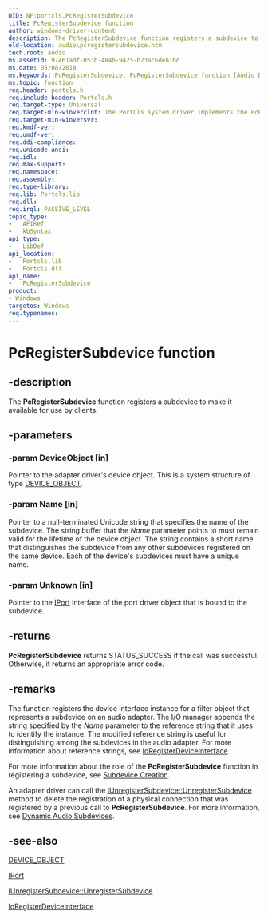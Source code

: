 ```yaml
---
UID: NF:portcls.PcRegisterSubdevice
title: PcRegisterSubdevice function
author: windows-driver-content
description: The PcRegisterSubdevice function registers a subdevice to make it available for use by clients.
old-location: audio\pcregistersubdevice.htm
tech.root: audio
ms.assetid: 97461adf-053b-484b-9425-b23ac6deb1bd
ms.date: 05/08/2018
ms.keywords: PcRegisterSubdevice, PcRegisterSubdevice function [Audio Devices], audio.pcregistersubdevice, audpc-routines_ba884bcc-8193-4434-9747-d2bce0156eb8.xml, portcls/PcRegisterSubdevice
ms.topic: function
req.header: portcls.h
req.include-header: Portcls.h
req.target-type: Universal
req.target-min-winverclnt: The PortCls system driver implements the PcRegisterSubdevice function in Microsoft Windows 98/Me and in Windows 2000 and later operating systems.
req.target-min-winversvr: 
req.kmdf-ver: 
req.umdf-ver: 
req.ddi-compliance: 
req.unicode-ansi: 
req.idl: 
req.max-support: 
req.namespace: 
req.assembly: 
req.type-library: 
req.lib: Portcls.lib
req.dll: 
req.irql: PASSIVE_LEVEL
topic_type:
-	APIRef
-	kbSyntax
api_type:
-	LibDef
api_location:
-	Portcls.lib
-	Portcls.dll
api_name:
-	PcRegisterSubdevice
product:
- Windows
targetos: Windows
req.typenames: 
---
```


# PcRegisterSubdevice function


## -description


The <b>PcRegisterSubdevice</b> function registers a subdevice to make it available for use by clients. 


## -parameters




### -param DeviceObject [in]

Pointer to the adapter driver's device object. This is a system structure of type <a href="https://msdn.microsoft.com/library/windows/hardware/ff543147">DEVICE_OBJECT</a>.


### -param Name [in]

Pointer to a null-terminated Unicode string that specifies the name of the subdevice. The string buffer that the <i>Name</i> parameter points to must remain valid for the lifetime of the device object. The string contains a short name that distinguishes the subdevice from any other subdevices registered on the same device. Each of the device's subdevices must have a unique name.


### -param Unknown [in]

Pointer to the <a href="https://msdn.microsoft.com/library/windows/hardware/ff536842">IPort</a> interface of the port driver object that is bound to the subdevice.


## -returns



<b>PcRegisterSubdevice</b> returns STATUS_SUCCESS if the call was successful. Otherwise, it returns an appropriate error code.




## -remarks



The function registers the device interface instance for a filter object that represents a subdevice on an audio adapter. The I/O manager appends the string specified by the <i>Name</i> parameter to the reference string that it uses to identify the instance. The modified reference string is useful for distinguishing among the subdevices in the audio adapter. For more information about reference strings, see <a href="https://msdn.microsoft.com/library/windows/hardware/ff549506">IoRegisterDeviceInterface</a>.

For more information about the role of the <b>PcRegisterSubdevice</b> function in registering a subdevice, see <a href="https://msdn.microsoft.com/e4ba1209-adc6-48c3-9633-247e9e3849bc">Subdevice Creation</a>.

An adapter driver can call the <a href="https://msdn.microsoft.com/library/windows/hardware/ff537032">IUnregisterSubdevice::UnregisterSubdevice</a> method to delete the registration of a physical connection that was registered by a previous call to <b>PcRegisterSubdevice</b>. For more information, see <a href="https://msdn.microsoft.com/d8ebd6d9-37ed-4890-aae1-5ecf58f2e22a">Dynamic Audio Subdevices</a>. 




## -see-also




<a href="https://msdn.microsoft.com/library/windows/hardware/ff543147">DEVICE_OBJECT</a>



<a href="https://msdn.microsoft.com/library/windows/hardware/ff536842">IPort</a>



<a href="https://msdn.microsoft.com/library/windows/hardware/ff537032">IUnregisterSubdevice::UnregisterSubdevice</a>



<a href="https://msdn.microsoft.com/library/windows/hardware/ff549506">IoRegisterDeviceInterface</a>
 

 

